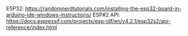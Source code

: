 ESP32: https://randomnerdtutorials.com/installing-the-esp32-board-in-arduino-ide-windows-instructions/
ESP#2 API: https://docs.espressif.com/projects/esp-idf/en/v4.2.1/esp32s2/api-reference/index.html
